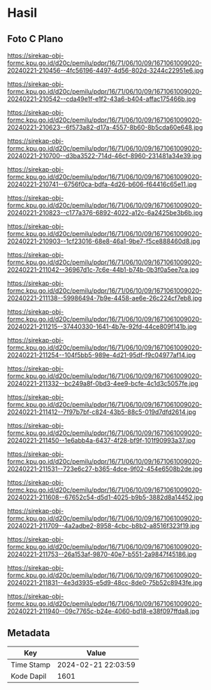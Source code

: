 # Hasil

## Foto C Plano

https://sirekap-obj-formc.kpu.go.id/d20c/pemilu/pdpr/16/71/06/10/09/1671061009020-20240221-210456--4fc56196-4497-4d56-802d-3244c22951e6.jpg

https://sirekap-obj-formc.kpu.go.id/d20c/pemilu/pdpr/16/71/06/10/09/1671061009020-20240221-210542--cda49e1f-e1f2-43a6-b404-affac175466b.jpg

https://sirekap-obj-formc.kpu.go.id/d20c/pemilu/pdpr/16/71/06/10/09/1671061009020-20240221-210623--6f573a82-d17a-4557-8b60-8b5cda60e648.jpg

https://sirekap-obj-formc.kpu.go.id/d20c/pemilu/pdpr/16/71/06/10/09/1671061009020-20240221-210700--d3ba3522-714d-46cf-8960-231481a34e39.jpg

https://sirekap-obj-formc.kpu.go.id/d20c/pemilu/pdpr/16/71/06/10/09/1671061009020-20240221-210741--6756f0ca-bdfa-4d26-b606-f64416c65e11.jpg

https://sirekap-obj-formc.kpu.go.id/d20c/pemilu/pdpr/16/71/06/10/09/1671061009020-20240221-210823--c177a376-6892-4022-a12c-6a2425be3b6b.jpg

https://sirekap-obj-formc.kpu.go.id/d20c/pemilu/pdpr/16/71/06/10/09/1671061009020-20240221-210903--1cf23016-68e8-46a1-9be7-f5ce888460d8.jpg

https://sirekap-obj-formc.kpu.go.id/d20c/pemilu/pdpr/16/71/06/10/09/1671061009020-20240221-211042--36967d1c-7c6e-44b1-b74b-0b3f0a5ee7ca.jpg

https://sirekap-obj-formc.kpu.go.id/d20c/pemilu/pdpr/16/71/06/10/09/1671061009020-20240221-211138--59986494-7b9e-4458-ae6e-26c224cf7eb8.jpg

https://sirekap-obj-formc.kpu.go.id/d20c/pemilu/pdpr/16/71/06/10/09/1671061009020-20240221-211215--37440330-1641-4b7e-92fd-44ce809f141b.jpg

https://sirekap-obj-formc.kpu.go.id/d20c/pemilu/pdpr/16/71/06/10/09/1671061009020-20240221-211254--104f5bb5-989e-4d21-95df-f9c04977af14.jpg

https://sirekap-obj-formc.kpu.go.id/d20c/pemilu/pdpr/16/71/06/10/09/1671061009020-20240221-211332--bc249a8f-0bd3-4ee9-bcfe-4c1d3c5057fe.jpg

https://sirekap-obj-formc.kpu.go.id/d20c/pemilu/pdpr/16/71/06/10/09/1671061009020-20240221-211412--7f97b7bf-c824-43b5-88c5-019d7dfd2614.jpg

https://sirekap-obj-formc.kpu.go.id/d20c/pemilu/pdpr/16/71/06/10/09/1671061009020-20240221-211450--1e6abb4a-6437-4f28-bf9f-101f90993a37.jpg

https://sirekap-obj-formc.kpu.go.id/d20c/pemilu/pdpr/16/71/06/10/09/1671061009020-20240221-211531--723e6c27-b365-4dce-9f02-454e6508b2de.jpg

https://sirekap-obj-formc.kpu.go.id/d20c/pemilu/pdpr/16/71/06/10/09/1671061009020-20240221-211608--67652c54-d5d1-4025-b9b5-3882d8a14452.jpg

https://sirekap-obj-formc.kpu.go.id/d20c/pemilu/pdpr/16/71/06/10/09/1671061009020-20240221-211709--4a2adbe2-8958-4cbc-b8b2-a8516f323f19.jpg

https://sirekap-obj-formc.kpu.go.id/d20c/pemilu/pdpr/16/71/06/10/09/1671061009020-20240221-211753--26a153af-9870-40e7-b551-2a9847f45186.jpg

https://sirekap-obj-formc.kpu.go.id/d20c/pemilu/pdpr/16/71/06/10/09/1671061009020-20240221-211831--4e3d3935-e5d9-48cc-8de0-75b52c8943fe.jpg

https://sirekap-obj-formc.kpu.go.id/d20c/pemilu/pdpr/16/71/06/10/09/1671061009020-20240221-211940--09c7765c-b24e-4060-bd18-e38f097ffda8.jpg


## Metadata

| Key        | Value               |
| ---------- | ------------------- |
| Time Stamp | 2024-02-21 22:03:59 |
| Kode Dapil | 1601                |



